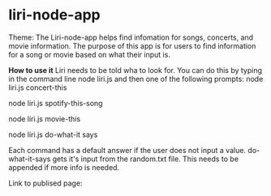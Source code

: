 # liri-node-app
Theme: The Liri-node-app helps find infomation for songs, concerts, and movie information. The purpose of this app is for users to find information for a song or movie based on what their input is. 

**How to use it**
Liri needs to be told wha to look for. You can do this by typing in the command line node liri.js and then one of the following prompts:
node liri.js concert-this <band you want to see> 
 
node liri.js  spotify-this-song <song you want to listen to>
  
node liri.js  movie-this <moive title>
  
node liri.js do-what-it says 

Each command has a default answer if the user does not input a value. do-what-it-says gets it's input from the random.txt file. This needs to be appended if more info is needed.

Link to publised page: 
